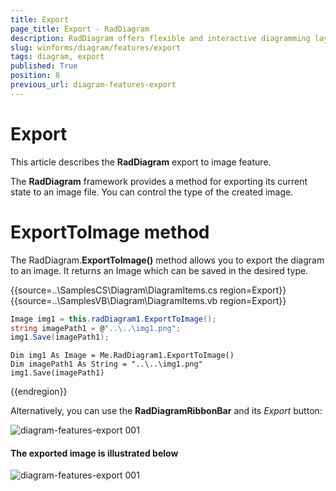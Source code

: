 ```yaml
---
title: Export
page_title: Export - RadDiagram
description: RadDiagram offers flexible and interactive diagramming layouts for your rich data-visualization applications.
slug: winforms/diagram/features/export
tags: diagram, export
published: True
position: 8
previous_url: diagram-features-export
---
```


# Export

This article describes the __RadDiagram__ export to image feature.

The __RadDiagram__ framework provides a method for exporting its current state to an image file. You can control the type of the created image.

# ExportToImage method

The RadDiagram.__ExportToImage()__ method allows you to export the diagram to an image. It returns an Image which can be saved in the desired type.

{{source=..\SamplesCS\Diagram\DiagramItems.cs region=Export}} 
{{source=..\SamplesVB\Diagram\DiagramItems.vb region=Export}} 

````C#
Image img1 = this.radDiagram1.ExportToImage();
string imagePath1 = @"..\..\img1.png";
img1.Save(imagePath1);

````
````VB.NET
Dim img1 As Image = Me.RadDiagram1.ExportToImage()
Dim imagePath1 As String = "..\..\img1.png"
img1.Save(imagePath1)

````

{{endregion}} 

Alternatively, you can use the __RadDiagramRibbonBar__ and its *Export* button:

![diagram-features-export 001](images/diagram-features-export001.png)

#### The exported image is illustrated below

![diagram-features-export 001](images/diagram-features-export002.png)



